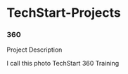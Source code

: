 # TechStart-Projects
### 360

<script src='//vizor.io/static/scripts/vizor-360-embed.js' data-vizorurl='//vizor.io/embed/hwooten/techstart-360-training'></script>

Project Description

I call this photo TechStart 360 Training

